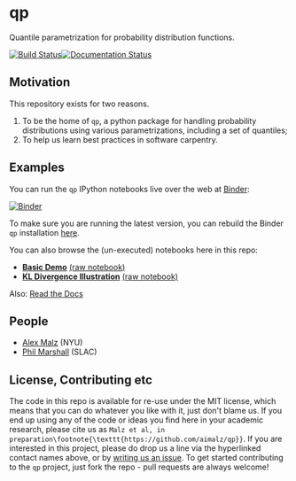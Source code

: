 # qp

Quantile parametrization for probability distribution functions.

[![Build Status](https://travis-ci.org/aimalz/qp.svg?branch=master)](https://travis-ci.org/aimalz/qp)[![Documentation Status](http://readthedocs.org/projects/qp/badge/?version=latest)](http://qp.readthedocs.io/en/latest/?badge=latest)


## Motivation
This repository exists for two reasons.

1. To be the home of `qp`, a python package for handling probability distributions using various parametrizations, including a set of quantiles;
2. To help us learn best practices in software carpentry.

## Examples

You can run the `qp` IPython notebooks live over the web at [Binder](http://mybinder.org):

[![Binder](http://mybinder.org/badge.svg)](http://mybinder.org/repo/aimalz/qp)

To make sure you are running the latest version, you can rebuild the Binder `qp` installation [here](http://mybinder.org/status/aimalz/qp).

You can also browse the (un-executed) notebooks here in this repo:

* **[Basic  Demo](http://htmlpreview.github.io/?https://github.com/aimalz/qp/blob/html/demo.html)** [(raw notebook)](https://github.com/aimalz/qp/blob/master/docs/notebooks/demo.ipynb)
* **[KL Divergence  Illustration](http://htmlpreview.github.io/?https://github.com/aimalz/qp/blob/html/kld.html)** [(raw notebook)](https://github.com/aimalz/qp/blob/master/docs/notebooks/kld.ipynb)

Also: [Read the Docs](http://qp.readthedocs.io/)


## People

* [Alex Malz](https://github.com/aimalz/qp/issues/new?body=@aimalz) (NYU)
* [Phil Marshall](https://github.com/aimalz/qp/issues/new?body=@drphilmarshall) (SLAC)

## License, Contributing etc

The code in this repo is available for re-use under the MIT license, which means that you can do whatever you like with it, just don't blame us. If you end up using any of the code or ideas you find here in your academic research, please cite us as `Malz et al, in preparation\footnote{\texttt{https://github.com/aimalz/qp}}`. If you are interested in this project, please do drop us a line via the hyperlinked contact names above, or by [writing us an issue](https://github.com/aimalz/qp/issues/new). To get started contributing to the `qp` project, just fork the repo - pull requests are always welcome!
